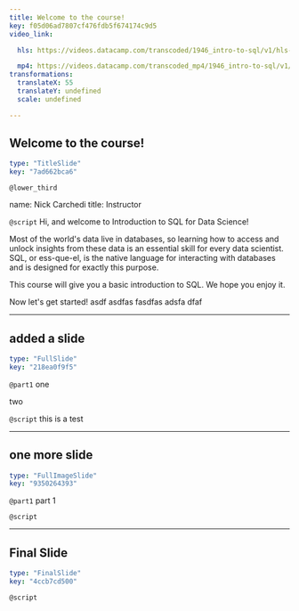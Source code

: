 ```yaml
---
title: Welcome to the course!
key: f05d06ad7807cf476fdb5f674174c9d5
video_link:

  hls: https://videos.datacamp.com/transcoded/1946_intro-to-sql/v1/hls-ch1_1.master.m3u8

  mp4: https://videos.datacamp.com/transcoded_mp4/1946_intro-to-sql/v1/ch1_1.mp4
transformations:
  translateX: 55
  translateY: undefined
  scale: undefined

---
```

## Welcome to the course!
  
```yaml
type: "TitleSlide"
key: "7ad662bca6"
```


`@lower_third`

name: Nick Carchedi
title: Instructor


`@script`
Hi, and welcome to Introduction to SQL for Data Science!

Most of the world's data live in databases, so learning how to access and unlock insights from these data is an essential skill for every data scientist. SQL, or ess-que-el, is the native language for interacting with databases and is designed for exactly this purpose.

This course will give you a basic introduction to SQL. We hope you enjoy it.

Now let's get started! asdf asdfas fasdfas adsfa dfaf


---
## added a slide
  
```yaml
type: "FullSlide"
key: "218ea0f9f5"
```


`@part1`
one 

two


`@script`
this is a test


---
## one more slide
  
```yaml
type: "FullImageSlide"
key: "9350264393"
```


`@part1`
part 1


`@script`



---
## Final Slide
  
```yaml
type: "FinalSlide"
key: "4ccb7cd500"
```


`@script`


